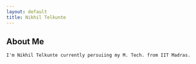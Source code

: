 ```yaml
---
layout: default
title: Nikhil Telkunte
---
```

## About Me
    I'm Nikhil Telkunte currently persuiing my M. Tech. from IIT Madras.
